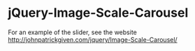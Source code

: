 # jQuery-Image-Scale-Carousel

For an example of the slider, see the website <http://johnpatrickgiven.com/jquery/Image-Scale-Carousel/> 
